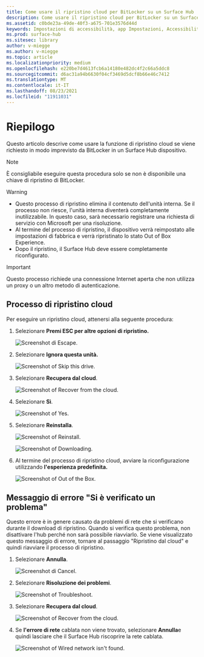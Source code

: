 ```yaml
---
title: Come usare il ripristino cloud per BitLocker su un Surface Hub
description: Come usare il ripristino cloud per BitLocker su un Surface Hub
ms.assetid: c0bde23a-49de-40f3-a675-701e3576d44d
keywords: Impostazioni di accessibilità, app Impostazioni, Accessibilità
ms.prod: surface-hub
ms.sitesec: library
author: v-miegge
ms.author: v-miegge
ms.topic: article
ms.localizationpriority: medium
ms.openlocfilehash: e220be7d4613fcb6a14180e482dc4f2c66a5ddc8
ms.sourcegitcommit: d6ac31a94b6630f04cf3469d5dcf8b66e46c7412
ms.translationtype: MT
ms.contentlocale: it-IT
ms.lasthandoff: 08/23/2021
ms.locfileid: "11911031"
---
```

# <a name="summary"></a>Riepilogo

Questo articolo descrive come usare la funzione di ripristino cloud se viene richiesto in modo imprevisto da BitLocker in un Surface Hub dispositivo.

> [!NOTE]
> È consigliabile eseguire questa procedura solo se non è disponibile una chiave di ripristino di BitLocker.

> [!WARNING]
> * Questo processo di ripristino elimina il contenuto dell'unità interna. Se il processo non riesce, l'unità interna diventerà completamente inutilizzabile. In questo caso, sarà necessario registrare una richiesta di servizio con Microsoft per una risoluzione.
> * Al termine del processo di ripristino, il dispositivo verrà reimpostato alle impostazioni di fabbrica e verrà ripristinato lo stato Out of Box Experience.
> * Dopo il ripristino, il Surface Hub deve essere completamente riconfigurato.

> [!IMPORTANT]
> Questo processo richiede una connessione Internet aperta che non utilizza un proxy o un altro metodo di autenticazione.

## <a name="cloud-recovery-process"></a>Processo di ripristino cloud

Per eseguire un ripristino cloud, attenersi alla seguente procedura:

1. Selezionare **Premi ESC per altre opzioni di ripristino.**

   ![Screenshot di Escape.](images/01-escape.png)

1. Selezionare **Ignora questa unità.**

   ![Screenshot of Skip this drive.](images/02-skip-this-drive.png)

1. Selezionare **Recupera dal cloud**.

   ![Screenshot of Recover from the cloud.](images/03-recover-from-cloud.png)

1. Selezionare **Sì**.

   ![Screenshot of Yes.](images/04-yes.png)

1. Selezionare **Reinstalla**.

   ![Screenshot of Reinstall.](images/05a-reinstall.png)

   ![Screenshot of Downloading.](images/05b-downloading.png)

1. Al termine del processo di ripristino cloud, avviare la riconfigurazione utilizzando **l'esperienza predefinita.**

   ![Screenshot of Out of the Box.](images/06-out-of-box.png)

## <a name="something-went-wrong-error-message"></a>Messaggio di errore "Si è verificato un problema"

Questo errore è in genere causato da problemi di rete che si verificano durante il download di ripristino. Quando si verifica questo problema, non disattivare l'hub perché non sarà possibile riavviarlo. Se viene visualizzato questo messaggio di errore, tornare al passaggio "Ripristino dal cloud" e quindi riavviare il processo di ripristino.

1. Selezionare **Annulla**.

   ![Screenshot di Cancel.](images/07-cancel.png)

1. Selezionare **Risoluzione dei problemi**.

   ![Screenshot of Troubleshoot.](images/08-troubleshoot.png)

1. Selezionare **Recupera dal cloud**.

   ![Screenshot of Recover from the cloud.](images/09-recover-from-cloud2.png)

1. Se **l'errore di rete** cablata non viene trovato, selezionare **Annulla**e quindi lasciare che il Surface Hub riscoprire la rete cablata.

   ![Screenshot of Wired network isn't found.](images/10-cancel.png)